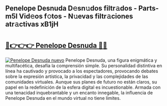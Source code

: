 ## Penelope Desnuda D𝚎sn𝚞dos filtr𝚊dos - Parts-m5I Vid𝚎os f𝚘tos - N𝚞evas filtr𝚊ciones atr𝚊ctivas xB1jH

# <h2><a href="http://mbdj97f.tromn.icu/?c=Penelope+Desnuda">🔗👉👉👉 Penelope Desnuda 🔗🔗</a></h2>

[![Penelope Desnuda nuevo](https://i.imgur.com/pEAQMta.gif)](http://mbdj97f.tromn.icu/?c=Penelope+Desnuda)
Penelope Desnuda, una figura enigmática y multifacética, desafía la comprensión simple. Su personalidad distintiva en línea ha cautivado y provocado a los espectadores, provocando debates sobre la expresión artística, la privacidad y las complejidades de las comunidades virtuales. Aunque sus planes de futuro no están claros, su papel en la redefinición de la esfera digital es incuestionable. Armada con una tenacidad inquebrantable y un encanto innegable, la influencia de Penelope Desnuda en el mundo virtual no tiene límites.
